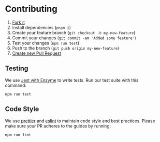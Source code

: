 # Contributing

1. [Fork it](https://help.github.com/articles/fork-a-repo/)
2. Install dependencies (`pnpm i`)
3. Create your feature branch (`git checkout -b my-new-feature`)
4. Commit your changes (`git commit -am 'Added some feature'`)
5. Test your changes (`npm run test`)
6. Push to the branch (`git push origin my-new-feature`)
7. [Create new Pull Request](https://help.github.com/articles/creating-a-pull-request/)

## Testing

We use [Jest with Enzyme](https://jestjs.io/docs/en/getting-started) to write tests. Run our test suite with this command:

```
npm run test
```

## Code Style

We use [prettier](https://www.npmjs.com/package/prettier) and [eslint](https://www.npmjs.com/package/eslint) to maintain code style and best practices. Please make sure your PR adheres to the guides by running:

```
npm run lint
```
